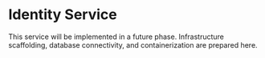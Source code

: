 # Identity Service

This service will be implemented in a future phase. Infrastructure scaffolding, database connectivity, and containerization are prepared here.
